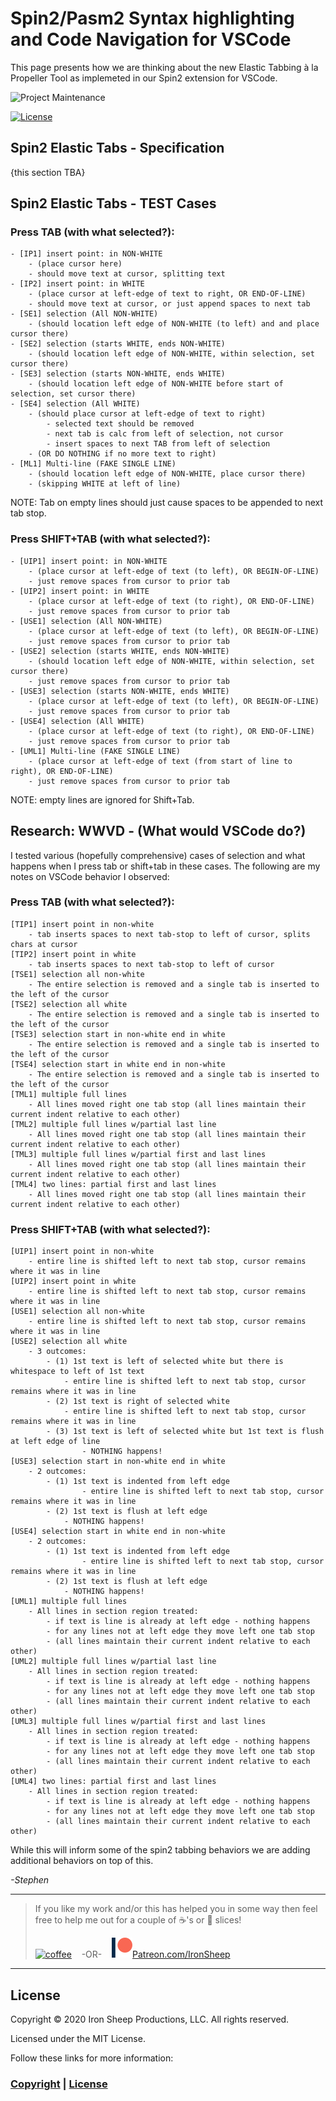 # Spin2/Pasm2 Syntax highlighting and Code Navigation for VSCode

This page presents how we are thinking about the new Elastic Tabbing à la Propeller Tool as implemeted in our Spin2 extension for VSCode.

![Project Maintenance][maintenance-shield]

[![License][license-shield]](LICENSE)

## Spin2 Elastic Tabs - Specification

{this section TBA}

## Spin2 Elastic Tabs - TEST Cases

### Press TAB (with what selected?):

	- [IP1] insert point: in NON-WHITE
		- (place cursor here)
		- should move text at cursor, splitting text
	- [IP2] insert point: in WHITE
		- (place cursor at left-edge of text to right, OR END-OF-LINE)
		- should move text at cursor, or just append spaces to next tab
	- [SE1] selection (All NON-WHITE)
		- (should location left edge of NON-WHITE (to left) and and place cursor there)
	- [SE2] selection (starts WHITE, ends NON-WHITE)
		- (should location left edge of NON-WHITE, within selection, set cursor there)
	- [SE3] selection (starts NON-WHITE, ends WHITE)
		- (should location left edge of NON-WHITE before start of selection, set cursor there) 
	- [SE4] selection (All WHITE)
		- (should place cursor at left-edge of text to right)
			- selected text should be removed
			- next tab is calc from left of selection, not cursor
			- insert spaces to next TAB from left of selection
		- (OR DO NOTHING if no more text to right)
	- [ML1] Multi-line (FAKE SINGLE LINE)
		- (should location left edge of NON-WHITE, place cursor there)
		- (skipping WHITE at left of line)
	
NOTE: Tab on empty lines should just cause spaces to be appended to next tab stop.

### Press SHIFT+TAB (with what selected?):

	- [UIP1] insert point: in NON-WHITE
		- (place cursor at left-edge of text (to left), OR BEGIN-OF-LINE)
		- just remove spaces from cursor to prior tab
	- [UIP2] insert point: in WHITE
		- (place cursor at left-edge of text (to right), OR END-OF-LINE)
		- just remove spaces from cursor to prior tab
	- [USE1] selection (All NON-WHITE)
		- (place cursor at left-edge of text (to left), OR BEGIN-OF-LINE)
		- just remove spaces from cursor to prior tab
	- [USE2] selection (starts WHITE, ends NON-WHITE)
		- (should location left edge of NON-WHITE, within selection, set cursor there)
		- just remove spaces from cursor to prior tab
	- [USE3] selection (starts NON-WHITE, ends WHITE)
		- (place cursor at left-edge of text (to left), OR BEGIN-OF-LINE)
		- just remove spaces from cursor to prior tab
	- [USE4] selection (All WHITE)
		- (place cursor at left-edge of text (to right), OR END-OF-LINE)
		- just remove spaces from cursor to prior tab
	- [UML1] Multi-line (FAKE SINGLE LINE)
		- (place cursor at left-edge of text (from start of line to right), OR END-OF-LINE)
		- just remove spaces from cursor to prior tab

NOTE: empty lines are ignored for Shift+Tab.

## Research: WWVD - (What would VSCode do?)

I tested various (hopefully comprehensive) cases of selection and what happens when I press tab or shift+tab in these cases.  The following are my notes on VSCode behavior I observed:

### Press TAB (with what selected?):

    [TIP1] insert point in non-white
    	- tab inserts spaces to next tab-stop to left of cursor, splits chars at cursor
    [TIP2] insert point in white
    	- tab inserts spaces to next tab-stop to left of cursor
    [TSE1] selection all non-white
    	- The entire selection is removed and a single tab is inserted to the left of the cursor
    [TSE2] selection all white
    	- The entire selection is removed and a single tab is inserted to the left of the cursor
    [TSE3] selection start in non-white end in white
    	- The entire selection is removed and a single tab is inserted to the left of the cursor
    [TSE4] selection start in white end in non-white
    	- The entire selection is removed and a single tab is inserted to the left of the cursor
    [TML1] multiple full lines
    	- All lines moved right one tab stop (all lines maintain their current indent relative to each other)
    [TML2] multiple full lines w/partial last line
    	- All lines moved right one tab stop (all lines maintain their current indent relative to each other)
    [TML3] multiple full lines w/partial first and last lines
    	- All lines moved right one tab stop (all lines maintain their current indent relative to each other)
    [TML4] two lines: partial first and last lines
    	- All lines moved right one tab stop (all lines maintain their current indent relative to each other)


### Press SHIFT+TAB (with what selected?):

    [UIP1] insert point in non-white
    	- entire line is shifted left to next tab stop, cursor remains where it was in line
    [UIP2] insert point in white
    	- entire line is shifted left to next tab stop, cursor remains where it was in line
    [USE1] selection all non-white
    	- entire line is shifted left to next tab stop, cursor remains where it was in line
    [USE2] selection all white
    	- 3 outcomes:
    		- (1) 1st text is left of selected white but there is whitespace to left of 1st text
    			- entire line is shifted left to next tab stop, cursor remains where it was in line
    		- (2) 1st text is right of selected white
    			- entire line is shifted left to next tab stop, cursor remains where it was in line
    		- (3) 1st text is left of selected white but 1st text is flush at left edge of line
    				- NOTHING happens!
    [USE3] selection start in non-white end in white
    	- 2 outcomes:
    		- (1) 1st text is indented from left edge
    				- entire line is shifted left to next tab stop, cursor remains where it was in line
    		- (2) 1st text is flush at left edge
    			- NOTHING happens!
    [USE4] selection start in white end in non-white
    	- 2 outcomes:
    		- (1) 1st text is indented from left edge
    				- entire line is shifted left to next tab stop, cursor remains where it was in line
    		- (2) 1st text is flush at left edge
    			- NOTHING happens!
    [UML1] multiple full lines
    	- All lines in section region treated:
    		- if text is line is already at left edge - nothing happens
    		- for any lines not at left edge they move left one tab stop 
    		- (all lines maintain their current indent relative to each other)
    [UML2] multiple full lines w/partial last line
    	- All lines in section region treated:
    		- if text is line is already at left edge - nothing happens
    		- for any lines not at left edge they move left one tab stop 
    		- (all lines maintain their current indent relative to each other)
    [UML3] multiple full lines w/partial first and last lines
    	- All lines in section region treated:
    		- if text is line is already at left edge - nothing happens
    		- for any lines not at left edge they move left one tab stop 
    		- (all lines maintain their current indent relative to each other)
    [UML4] two lines: partial first and last lines
    	- All lines in section region treated:
    		- if text is line is already at left edge - nothing happens
    		- for any lines not at left edge they move left one tab stop 
    		- (all lines maintain their current indent relative to each other)

While this will inform some of the spin2 tabbing behaviors we are adding additional behaviors on top of this.

*-Stephen*

---

> If you like my work and/or this has helped you in some way then feel free to help me out for a couple of :coffee:'s or :pizza: slices!
>
> [![coffee](https://www.buymeacoffee.com/assets/img/custom_images/black_img.png)](https://www.buymeacoffee.com/ironsheep) &nbsp;&nbsp; -OR- &nbsp;&nbsp; [![Patreon](./images/patreon.png)](https://www.patreon.com/IronSheep?fan_landing=true)[Patreon.com/IronSheep](https://www.patreon.com/IronSheep?fan_landing=true)


---

## License

Copyright © 2020 Iron Sheep Productions, LLC. All rights reserved.

Licensed under the MIT License.

Follow these links for more information:

### [Copyright](copyright) | [License](LICENSE)

[maintenance-shield]: https://img.shields.io/badge/maintainer-stephen%40ironsheep%2ebiz-blue.svg?style=for-the-badge

[marketplace-version]: https://vsmarketplacebadge.apphb.com/version-short/ironsheepproductionsllc.spin2.svg

[marketplace-installs]: https://vsmarketplacebadge.apphb.com/installs-short/ironsheepproductionsllc.spin2.svg

[marketplace-rating]: https://vsmarketplacebadge.apphb.com/rating-short/ironsheepproductionsllc.spin2.svg

[license-shield]: https://camo.githubusercontent.com/bc04f96d911ea5f6e3b00e44fc0731ea74c8e1e9/68747470733a2f2f696d672e736869656c64732e696f2f6769746875622f6c6963656e73652f69616e74726963682f746578742d646976696465722d726f772e7376673f7374796c653d666f722d7468652d6261646765

